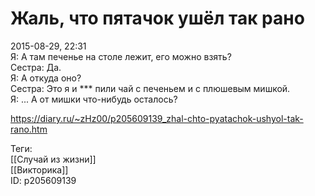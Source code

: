 Жаль, что пятачок ушёл так рано
================================

   
 2015-08-29, 22:31   
  Я: А там печенье на столе лежит, его можно взять?   
 Сестра: Да.   
 Я: А откуда оно?   
 Сестра: Это я и *** пили чай с печеньем и с плюшевым мишкой.   
 Я: ... А от мишки что-нибудь осталось?   
    
 <https://diary.ru/~zHz00/p205609139_zhal-chto-pyatachok-ushyol-tak-rano.htm>   
   
 Теги:   
 [[Случай из жизни]]   
 [[Викторика]]   
 ID: p205609139